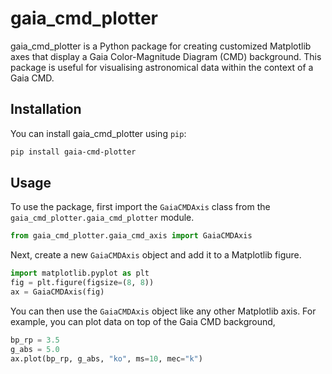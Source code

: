 # gaia_cmd_plotter

gaia_cmd_plotter is a Python package for creating customized Matplotlib axes that display a Gaia Color-Magnitude
Diagram (CMD) background. This package is useful for visualising astronomical data within the context of a Gaia CMD.

## Installation

You can install gaia_cmd_plotter using `pip`:

```bash
pip install gaia-cmd-plotter
```

## Usage

To use the package, first import the `GaiaCMDAxis` class from the `gaia_cmd_plotter.gaia_cmd_plotter` module.
```python
from gaia_cmd_plotter.gaia_cmd_axis import GaiaCMDAxis
```

Next, create a new `GaiaCMDAxis` object and add it to a Matplotlib figure.
```python
import matplotlib.pyplot as plt
fig = plt.figure(figsize=(8, 8))
ax = GaiaCMDAxis(fig)
```

You can then use the `GaiaCMDAxis` object like any other Matplotlib axis. For example, you can plot data on top of 
the Gaia CMD background, 
```python
bp_rp = 3.5
g_abs = 5.0
ax.plot(bp_rp, g_abs, "ko", ms=10, mec="k")
```
